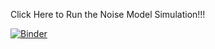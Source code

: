 Click Here to Run the Noise Model Simulation!!!

[![Binder](https://mybinder.org/badge_logo.svg)](https://mybinder.org/v2/gh/holytpk/Windchime-Jupyter-Open/main?labpath=noise_interactive.ipynb)
